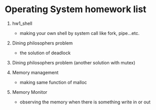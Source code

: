 Operating System homework list
==
1. hw1_shell

    *   making your own shell by system call like fork, pipe...etc. 

2. Dining philosophers problem

    *   the solution of deadlock

3. Dining philosophers problem (another solution with mutex)

4. Memory management

    *   making same function of malloc

5. Memory Monitor

    *   observing the memory when there is something write in or out 
